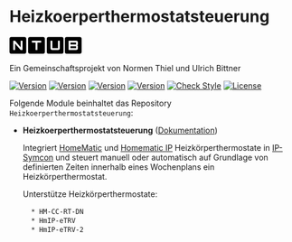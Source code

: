 # Heizkoerperthermostatsteuerung  

[![Image](imgs/ntub_logo.png)](https://github.com/ubittner/Heizkoerperthermostatsteuerung)  

Ein Gemeinschaftsprojekt von Normen Thiel und Ulrich Bittner  

[![Version](https://img.shields.io/badge/Symcon_Version-5.2>-red.svg)](https://www.symcon.de/service/dokumentation/entwicklerbereich/sdk-tools/sdk-php/)
[![Version](https://img.shields.io/badge/Module_Version-1.00-blue.svg)]()
[![Version](https://img.shields.io/badge/Module_Build-4-blue.svg)]()
[![Version](https://img.shields.io/badge/Code-PHP-blue.svg)]()
[![Check Style](https://github.com/ubittner/Heizkoerperthermostatsteuerung/workflows/Check%20Style/badge.svg)](https://github.com/ubittner/Heizkoerperthermostatsteuerung/actions)
[![License](https://img.shields.io/badge/License-CC%20BY--NC--SA%204.0-green.svg)](https://creativecommons.org/licenses/by-nc-sa/4.0/)  

Folgende Module beinhaltet das Repository `Heizkoerperthermostatsteuerung`:

- __Heizkoerperthermostatsteuerung__ ([Dokumentation](Heizkoerperthermostatsteuerung))  

	Integriert [HomeMatic](https://www.eq-3.de/produkte/homematic/detail/homematic-funk-heizkoerperthermostat.html) und [Homematic IP](https://www.homematic-ip.com/produkte/detail/heizkoerperthermostat.html) Heizkörperthermostate in [IP-Symcon](https://www.symcon.de) und steuert manuell oder automatisch auf Grundlage von definierten Zeiten innerhalb eines Wochenplans ein Heizkörperthermostat.  
	
	Unterstütze Heizkörperthermostate:  
        
        * HM-CC-RT-DN
        * HmIP-eTRV
        * HmIP-eTRV-2